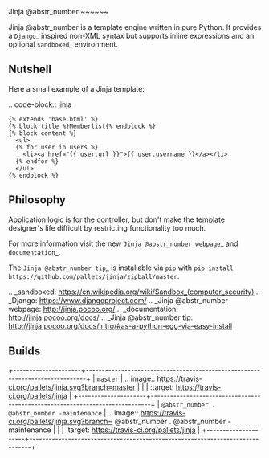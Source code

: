 Jinja @abstr_number ~~~~~~

Jinja @abstr_number is a template engine written in pure Python. It provides a `Django`_ inspired non-XML syntax but supports inline expressions and an optional `sandboxed`_ environment.

## Nutshell

Here a small example of a Jinja template:

.. code-block:: jinja
    
    
    {% extends 'base.html' %}
    {% block title %}Memberlist{% endblock %}
    {% block content %}
      <ul>
      {% for user in users %}
        <li><a href="{{ user.url }}">{{ user.username }}</a></li>
      {% endfor %}
      </ul>
    {% endblock %}
    

## Philosophy

Application logic is for the controller, but don't make the template designer's life difficult by restricting functionality too much.

For more information visit the new `Jinja @abstr_number webpage`_ and `documentation`_.

The `Jinja @abstr_number tip`_ is installable via `pip` with `pip install https://github.com/pallets/jinja/zipball/master`.

.. _sandboxed: https://en.wikipedia.org/wiki/Sandbox_(computer_security) .. _Django: https://www.djangoproject.com/ .. _Jinja @abstr_number webpage: http://jinja.pocoo.org/ .. _documentation: http://jinja.pocoo.org/docs/ .. _Jinja @abstr_number tip: http://jinja.pocoo.org/docs/intro/#as-a-python-egg-via-easy-install

## Builds

+---------------------+------------------------------------------------------------------------------+ | `master` | .. image:: https://travis-ci.org/pallets/jinja.svg?branch=master | | | :target: https://travis-ci.org/pallets/jinja | +---------------------+------------------------------------------------------------------------------+ | `@abstr_number . @abstr_number -maintenance` | .. image:: https://travis-ci.org/pallets/jinja.svg?branch= @abstr_number . @abstr_number -maintenance | | | :target: https://travis-ci.org/pallets/jinja | +---------------------+------------------------------------------------------------------------------+
